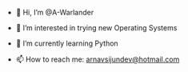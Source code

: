 - 👋 Hi, I’m @A-Warlander
- 👀 I’m interested in trying new Operating Systems
- 🌱 I’m currently learning Python

- 📫 How to reach me: arnavsijundev@hotmail.com

<!---
A-Warlander/A-Warlander is a ✨ special ✨ repository because its `README.md` (this file) appears on your GitHub profile.
You can click the Preview link to take a look at your changes.
--->
